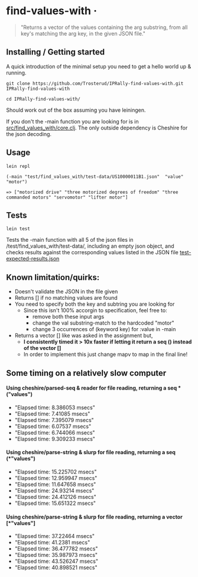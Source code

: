 # find-values-with &middot;
> "Returns a vector of the values containing the arg substring,
   from all key's matching the arg key, in the given JSON file."


## Installing / Getting started
A quick introduction of the minimal setup you need to get a hello world up &
running.

```shell
git clone https://github.com/Trosterud/IPRally-find-values-with.git IPRally-find-values-with

cd IPRally-find-values-with/
```

Should work out of the box assuming you have leiningen. 

If you don't the -main function you are looking for is in [src/find_values_with/core.clj](src/find_values_with/core.clj). The only outside dependency is Cheshire for the json decoding. 

## Usage
```
lein repl

(-main "test/find_values_with/test-data/US10000011B1.json"  "value" "motor")

=> ["motorized drive" "three motorized degrees of freedom" "three commanded motors" "servomotor" "lifter motor"]
```


## Tests
```shell
lein test
```
Tests the -main function with all 5 of the json files in /test/find_values_with/test-data/, including an empty json object, and checks results against the corresponding values listed in the JSON file [test-expected-results.json](/test/find_values_with/test-expected-results.json)


## Known limitation/quirks:
- Doesn't validate the JSON in the file given
- Returns [] if no matching values are found
- You need to specify both the key and subtring you are looking for
  - Since this isn't 100% accorgin to specification, feel free to:
    - remove both these input args
    - change the val substring-match to the hardcoded "motor"
    - change 3 occurrences of (keyword key) for :value in -main
- Returns a vector [] like was asked in the assignment but,
  - **I consistently timed it > 10x faster if letting it return a seq () instead of the vector []**
  - In order to implement this just change mapv to map in the final line!

## Some timing on a relatively slow computer

#### Using cheshire/parsed-seq & reader for file reading, returning a seq *("values")
- "Elapsed time: 8.386053 msecs"
- "Elapsed time: 7.41085 msecs"
- "Elapsed time: 7.395079 msecs"
- "Elapsed time: 6.07537 msecs"
- "Elapsed time: 6.744066 msecs"
- "Elapsed time: 9.309233 msecs"

#### Using cheshire/parse-string & slurp for file reading, returning a seq (*"values")
- "Elapsed time: 15.225702 msecs"
- "Elapsed time: 12.959947 msecs"
- "Elapsed time: 11.647658 msecs"
- "Elapsed time: 24.93214 msecs"
- "Elapsed time: 24.412126 msecs"
- "Elapsed time: 15.651322 msecs"

#### Using cheshire/parse-string & slurp for file reading, returning a vector [*"values"]
- "Elapsed time: 37.22464 msecs"
- "Elapsed time: 41.2381 msecs"
- "Elapsed time: 36.477782 msecs"
- "Elapsed time: 35.987973 msecs"
- "Elapsed time: 43.526247 msecs"
- "Elapsed time: 40.898521 msecs"
